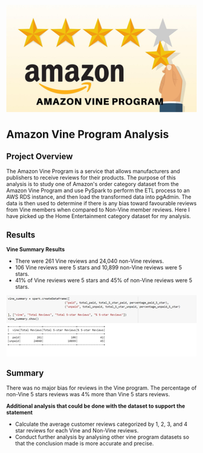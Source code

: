 ![amazon vine.png](https://github.com/smj452/Amazon_Vine_Analysis/blob/main/Resources/amazon%20vine.png)

# Amazon Vine Program Analysis

## Project Overview

The Amazon Vine Program is a service that allows manufacturers and publishers to receive reviews for their products. The purpose of this analysis is to study one of Amazon's order category dataset from the Amazon Vine Program and use PySpark to perform the ETL process to an AWS RDS instance, and then load the transformed data into pgAdmin. The data is then used to determine if there is any bias toward favourable reviews from Vine members when compared to Non-Vine member reviews. Here I have picked up the Home Entertainment category dataset for my analysis.

## Results

**Vine Summary Results**
- There were 261 Vine reviews and 24,040 non-Vine reviews.
- 106 Vine reviews were 5 stars and 10,899 non-Vine reviews were 5 stars.
- 41% of Vine reviews were 5 stars and 45% of non-Vine reviews were 5 stars.

![Vine_Summary.png](https://github.com/smj452/Amazon_Vine_Analysis/blob/main/Resources/Vine_Summary.png)

## Summary 

There was no major bias for reviews in the Vine program. The percentage of non-Vine 5 stars reviews was 4% more than Vine 5 stars reviews.

**Additional analysis that could be done with the dataset to support the statement**

- Calculate the average customer reviews categorized by  1, 2, 3, and 4 star reviews for each Vine and Non-Vine reviews.
- Conduct further analysis by analysing other vine program datasets so that the conclusion made is more accurate and precise.
